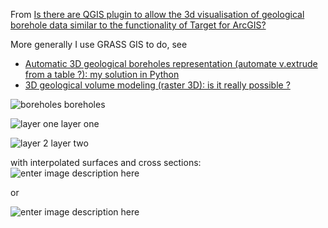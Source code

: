 From [Is there are QGIS plugin to allow the 3d visualisation of geological borehole data similar to the functionality of Target for ArcGIS?](http://gis.stackexchange.com/questions/41701/is-there-are-qgis-plugin-to-allow-the-3d-visualisation-of-geological-borehole-da)

More generally I use GRASS GIS to do, see 

  - [Automatic 3D geological boreholes representation (automate v.extrude from a table ?): my solution in Python ][7]  
  - [3D geological volume modeling (raster 3D): is it really possible ?][8]

![boreholes][9] boreholes

![layer one][10] layer one

![layer 2][11] layer two

with interpolated surfaces and cross sections:
![enter image description here][12] 

or

![enter image description here][13]


  [7]: http://osgeo-org.1560.n6.nabble.com/Automatic-3D-geological-boreholes-representation-automate-v-extrude-from-a-table-my-solution-in-Pythn-td4978801.html
  [8]: http://osgeo-org.1560.n6.nabble.com/3D-geological-volume-modeling-raster-3D-is-it-really-possible-td4980148.html
  [9]: http://i.stack.imgur.com/doQjU.png
  [10]: http://i.stack.imgur.com/JYLUM.png
  [11]: http://i.stack.imgur.com/yiryI.png
  [12]: http://i.stack.imgur.com/r7tuL.jpg
  [13]: http://i.stack.imgur.com/Dq4Gm.jpg
